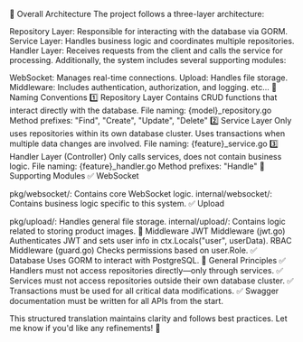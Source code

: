 📌 Overall Architecture
The project follows a three-layer architecture:

Repository Layer: Responsible for interacting with the database via GORM.
Service Layer: Handles business logic and coordinates multiple repositories.
Handler Layer: Receives requests from the client and calls the service for processing.
Additionally, the system includes several supporting modules:

WebSocket: Manages real-time connections.
Upload: Handles file storage.
Middleware: Includes authentication, authorization, and logging.
etc...
📌 Naming Conventions
1️⃣ Repository Layer
Contains CRUD functions that interact directly with the database.
File naming: {model}_repository.go
Method prefixes:
"Find", "Create", "Update", "Delete"
2️⃣ Service Layer
Only uses repositories within its own database cluster.
Uses transactions when multiple data changes are involved.
File naming: {feature}_service.go
3️⃣ Handler Layer (Controller)
Only calls services, does not contain business logic.
File naming: {feature}_handler.go
Method prefixes:
"Handle"
📌 Supporting Modules
✅ WebSocket

pkg/websocket/: Contains core WebSocket logic.
internal/websocket/: Contains business logic specific to this system.
✅ Upload

pkg/upload/: Handles general file storage.
internal/upload/: Contains logic related to storing product images.
📌 Middleware
JWT Middleware (jwt.go)
Authenticates JWT and sets user info in ctx.Locals("user", userData).
RBAC Middleware (guard.go)
Checks permissions based on user.Role.
✅ Database
Uses GORM to interact with PostgreSQL.
📌 General Principles
✅ Handlers must not access repositories directly—only through services.
✅ Services must not access repositories outside their own database cluster.
✅ Transactions must be used for all critical data modifications.
✅ Swagger documentation must be written for all APIs from the start.

This structured translation maintains clarity and follows best practices. Let me know if you'd like any refinements! 🚀

